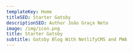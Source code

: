 ```yaml
---
templateKey: Home
titleSEO: Starter Gatsby
descriptionSEO: Author João Graça Neto
image: /img/icon.png
title: Starter Gatsby
subtitle: Gatsby Blog With NetlifyCMS and PWA
---
```


